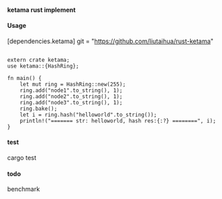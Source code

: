 #### ketama rust implement

#### Usage

[dependencies.ketama]
git = "https://github.com/liutaihua/rust-ketama"

<pre><code>
extern crate ketama;
use ketama::{HashRing};

fn main() {
    let mut ring = HashRing::new(255);
    ring.add("node1".to_string(), 1);
    ring.add("node2".to_string(), 1);
    ring.add("node3".to_string(), 1);
    ring.bake();
    let i = ring.hash("helloworld".to_string());
    println!("======= str: helloworld, hash res:{:?} ========", i);
}
</code></pre>

#### test
cargo test


#### todo
benchmark